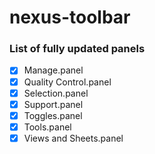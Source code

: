 # nexus-toolbar

### List of fully updated panels
- [x] Manage.panel
- [x] Quality Control.panel
- [x] Selection.panel
- [x] Support.panel
- [x] Toggles.panel
- [x] Tools.panel
- [x] Views and Sheets.panel
